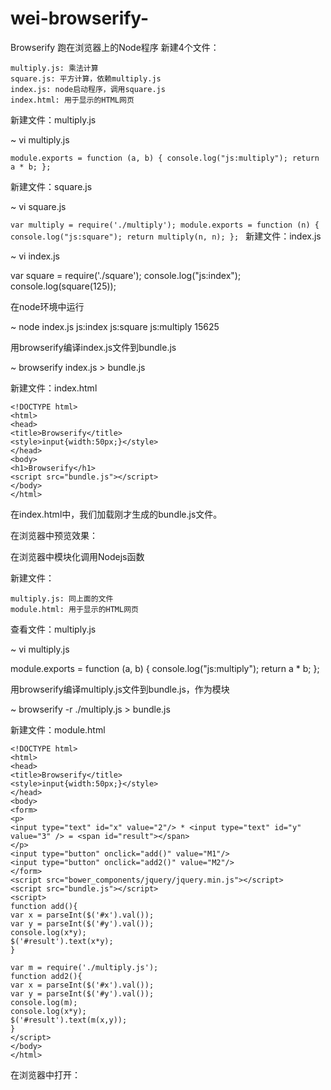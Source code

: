 # wei-browserify-
Browserify 跑在浏览器上的Node程序
新建4个文件：

    multiply.js: 乘法计算
    square.js: 平方计算，依赖multiply.js
    index.js: node启动程序，调用square.js
    index.html: 用于显示的HTML网页

新建文件：multiply.js


~ vi multiply.js

`module.exports = function (a, b)
{
     console.log("js:multiply");
     return a * b;
 };
 `

新建文件：square.js


~ vi square.js



`var multiply = require('./multiply');
 module.exports = function (n) {
     console.log("js:square");
     return multiply(n, n);
 };
`
新建文件：index.js


~ vi index.js

var square = require('./square');
console.log("js:index");
console.log(square(125));

在node环境中运行


~ node index.js
js:index
js:square
js:multiply
15625

用browserify编译index.js文件到bundle.js


~ browserify index.js > bundle.js

新建文件：index.html

    <!DOCTYPE html>
    <html>
    <head>
    <title>Browserify</title>
    <style>input{width:50px;}</style>
    </head>
    <body>
    <h1>Browserify</h1>
    <script src="bundle.js"></script>
    </body>
    </html>



在index.html中，我们加载刚才生成的bundle.js文件。

在浏览器中预览效果：

在浏览器中模块化调用Nodejs函数

新建文件：

    multiply.js: 同上面的文件
    module.html: 用于显示的HTML网页

查看文件：multiply.js


~ vi multiply.js

module.exports = function (a, b) {
    console.log("js:multiply");
    return a * b;
};

用browserify编译multiply.js文件到bundle.js，作为模块

~ browserify -r ./multiply.js > bundle.js

新建文件：module.html

    <!DOCTYPE html>
    <html>
    <head>
    <title>Browserify</title>
    <style>input{width:50px;}</style>
    </head>
    <body>
    <form>
    <p>
    <input type="text" id="x" value="2"/> * <input type="text" id="y" value="3" /> = <span id="result"></span>
    </p>
    <input type="button" onclick="add()" value="M1"/>
    <input type="button" onclick="add2()" value="M2"/>
    </form>
    <script src="bower_components/jquery/jquery.min.js"></script>
    <script src="bundle.js"></script>
    <script>
    function add(){
    var x = parseInt($('#x').val());
    var y = parseInt($('#y').val());
    console.log(x*y);
    $('#result').text(x*y);
    }

    var m = require('./multiply.js');
    function add2(){
    var x = parseInt($('#x').val());
    var y = parseInt($('#y').val());
    console.log(m);
    console.log(x*y);
    $('#result').text(m(x,y));
    }
    </script>
    </body>
    </html>


在浏览器中打开：
